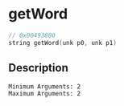 # getWord
```c
// 0x00493800
string getWord(unk p0, unk p1)
```
## Description
```
Minimum Arguments: 2
Maximum Arguments: 2
```
